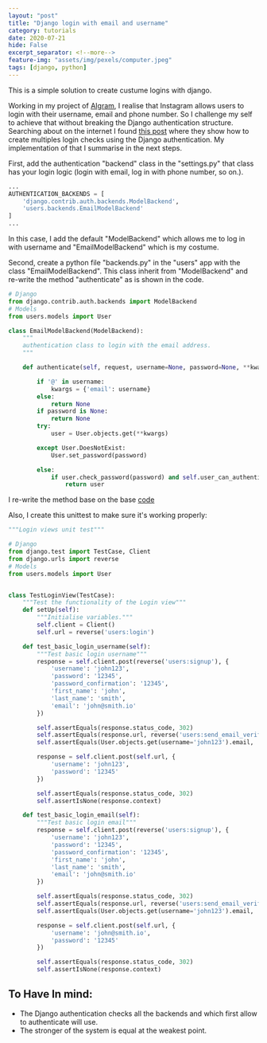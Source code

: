 ```yaml
---
layout: "post"
title: "Django login with email and username"
category: tutorials
date: 2020-07-21
hide: False
excerpt_separator: <!--more-->
feature-img: "assets/img/pexels/computer.jpeg"
tags: [django, python]
---
```


This is a simple solution to create custume logins with django.

<!--more-->

Working in my project of [AIgram](https://github.com/jadry92/Platzigram-project), I realise that Instagram allows users to login with their username, email and phone number. So I challenge my self to achieve that without breaking the Django authentication structure. Searching about on the internet I found [this post](https://stackoverflow.com/questions/25316765/log-in-user-using-either-email-address-or-username-in-django) where they show how to create multiples login checks using the Django authentication. My implementation of that I summarise in the next steps.

First, add the authentication "backend" class in the "settings.py" that class has your login logic (login with email, log in with phone number, so on.).

```python
...
AUTHENTICATION_BACKENDS = [
    'django.contrib.auth.backends.ModelBackend',
    'users.backends.EmailModelBackend'
]
...
```
In this case, I add the default "ModelBackend" which allows me to log in with username and "EmailModelBackend" which is my costume.

Second, create a python file "backends.py" in the "users" app with the class "EmailModelBackend".
This class inherit from "ModelBackend" and re-write the method "authenticate" as is shown in the code.

```python
# Django
from django.contrib.auth.backends import ModelBackend
# Models
from users.models import User

class EmailModelBackend(ModelBackend):
    """
    authentication class to login with the email address.
    """

    def authenticate(self, request, username=None, password=None, **kwargs):

        if '@' in username:
            kwargs = {'email': username}
        else:
            return None
        if password is None:
            return None
        try:
            user = User.objects.get(**kwargs)

        except User.DoesNotExist:
            User.set_password(password)

        else:
            if user.check_password(password) and self.user_can_authenticate(user):
                return user

```

I re-write the method  base on the base [code](https://github.com/django/django/blob/3d16496037fbb8a6bbc6b6e354fa4f5eb65e6cea/django/contrib/auth/backends.py#L9)

Also, I create this unittest to make sure it's working properly:
```python
"""Login views unit test"""

# Django
from django.test import TestCase, Client
from django.urls import reverse
# Models
from users.models import User


class TestLoginView(TestCase):
    """Test the functionality of the Login view"""
    def setUp(self):
        """Initialise variables."""
        self.client = Client()
        self.url = reverse('users:login')

    def test_basic_login_username(self):
        """Test basic login username"""
        response = self.client.post(reverse('users:signup'), {
            'username': 'john123',
            'password': '12345',
            'password_confirmation': '12345',
            'first_name': 'john',
            'last_name': 'smith',
            'email': 'john@smith.io'
        })

        self.assertEquals(response.status_code, 302)
        self.assertEquals(response.url, reverse('users:send_email_verification'))
        self.assertEquals(User.objects.get(username='john123').email, 'john@smith.io')

        response = self.client.post(self.url, {
            'username': 'john123',
            'password': '12345'
        })

        self.assertEquals(response.status_code, 302)
        self.assertIsNone(response.context)

    def test_basic_login_email(self):
        """Test basic login email"""
        response = self.client.post(reverse('users:signup'), {
            'username': 'john123',
            'password': '12345',
            'password_confirmation': '12345',
            'first_name': 'john',
            'last_name': 'smith',
            'email': 'john@smith.io'
        })

        self.assertEquals(response.status_code, 302)
        self.assertEquals(response.url, reverse('users:send_email_verification'))
        self.assertEquals(User.objects.get(username='john123').email, 'john@smith.io')

        response = self.client.post(self.url, {
            'username': 'john@smith.io',
            'password': '12345'
        })

        self.assertEquals(response.status_code, 302)
        self.assertIsNone(response.context)

```

To Have In mind:
---

* The Django authentication checks all the backends and which first allow to authenticate will use.
* The stronger of the system is equal at the weakest point.
